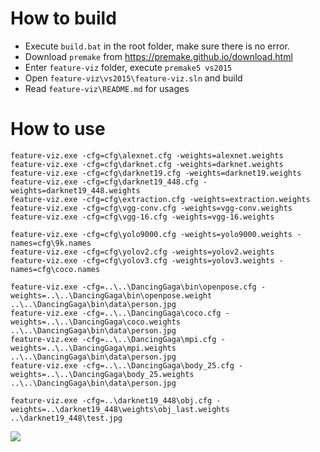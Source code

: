 How to build
====

- Execute `build.bat` in the root folder, make sure there is no error.
- Download `premake` from https://premake.github.io/download.html
- Enter `feature-viz` folder, execute `premake5 vs2015`
- Open `feature-viz\vs2015\feature-viz.sln` and build
- Read `feature-viz\README.md` for usages

How to use
====
```
feature-viz.exe -cfg=cfg\alexnet.cfg -weights=alexnet.weights
feature-viz.exe -cfg=cfg\darknet.cfg -weights=darknet.weights
feature-viz.exe -cfg=cfg\darknet19.cfg -weights=darknet19.weights
feature-viz.exe -cfg=cfg\darknet19_448.cfg -weights=darknet19_448.weights
feature-viz.exe -cfg=cfg\extraction.cfg -weights=extraction.weights
feature-viz.exe -cfg=cfg\vgg-conv.cfg -weights=vgg-conv.weights
feature-viz.exe -cfg=cfg\vgg-16.cfg -weights=vgg-16.weights

feature-viz.exe -cfg=cfg\yolo9000.cfg -weights=yolo9000.weights -names=cfg\9k.names
feature-viz.exe -cfg=cfg\yolov2.cfg -weights=yolov2.weights
feature-viz.exe -cfg=cfg\yolov3.cfg -weights=yolov3.weights -names=cfg\coco.names

feature-viz.exe -cfg=..\..\DancingGaga\bin\openpose.cfg -weights=..\..\DancingGaga\bin\openpose.weight ..\..\DancingGaga\bin\data\person.jpg
feature-viz.exe -cfg=..\..\DancingGaga\coco.cfg -weights=..\..\DancingGaga\coco.weights ..\..\DancingGaga\bin\data\person.jpg
feature-viz.exe -cfg=..\..\DancingGaga\mpi.cfg -weights=..\..\DancingGaga\mpi.weights ..\..\DancingGaga\bin\data\person.jpg
feature-viz.exe -cfg=..\..\DancingGaga\body_25.cfg -weights=..\..\DancingGaga\body_25.weights ..\..\DancingGaga\bin\data\person.jpg

feature-viz.exe -cfg=..\darknet19_448\obj.cfg -weights=..\darknet19_448\weights\obj_last.weights ..\darknet19_448\test.jpg
```


![](https://github.com/jing-vision/lightnet/raw/master/feature-viz/doc/yolo9000-viz.jpg)


